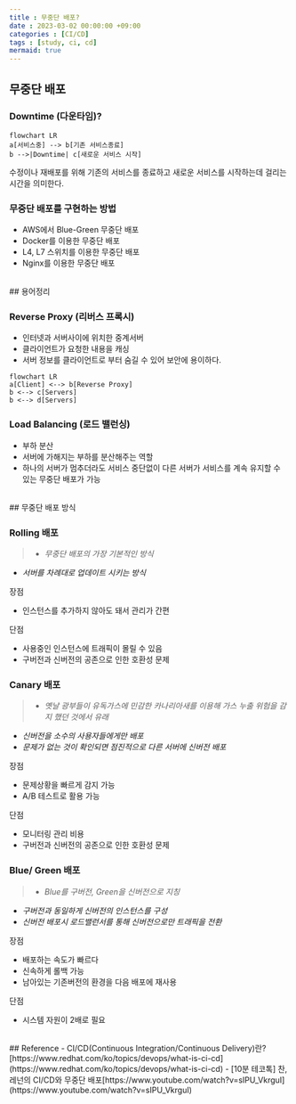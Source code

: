 ```yaml
---
title : 무중단 배포?
date : 2023-03-02 00:00:00 +09:00
categories : [CI/CD]
tags : [study, ci, cd] 
mermaid: true
---
```


## 무중단 배포

### Downtime (다운타임)?
```mermaid
flowchart LR
a[서비스중] --> b[기존 서비스종료]
b -->|Downtime| c[새로운 서비스 시작]
```
수정이나 재배포를 위해 기존의 서비스를 종료하고 새로운 서비스를 시작하는데 걸리는 시간을 의미한다.

### 무중단 배포를 구현하는 방법
- AWS에서 Blue-Green 무중단 배포
- Docker를 이용한 무중단 배포
- L4, L7 스위치를 이용한 무중단 배포
- Nginx를 이용한 무중단 배포

<br>
## 용어정리

### Reverse Proxy (리버스 프록시)
- 인터넷과 서버사이에 위치한 중계서버
- 클라이언트가 요청한 내용을 캐싱
- 서버 정보를 클라이언트로 부터 숨길 수 있어 보안에 용이하다.

```mermaid
flowchart LR
a[Client] <--> b[Reverse Proxy]
b <--> c[Servers]
b <--> d[Servers]
```

### Load Balancing (로드 밸런싱)
- 부하 분산
- 서버에 가해지는 부하를 분산해주는 역할
- 하나의 서버가 멈추더라도 서비스 중단없이 다른 서버가 서비스를 계속 유지할 수 있는 무중단 배포가 가능


<br>
## 무중단 배포 방식

### Rolling 배포
>- *무중단 배포의 가장 기본적인 방식*
- *서버를 차례대로 업데이트 시키는 방식*

장점
- 인스턴스를 추가하지 않아도 돼서 관리가 간편

단점
- 사용중인 인스턴스에 트래픽이 몰릴 수 있음
- 구버전과 신버전의 공존으로 인한 호환성 문제

### Canary 배포
>- *옛날 광부들이 유독가스에 민감한 카나리아새를 이용해 가스 누출 위험을 감지 했던 것에서 유래*
- *신버전을 소수의 사용자들에게만 배포*
- *문제가 없는 것이 확인되면 점진적으로 다른 서버에 신버전 배포*

장점
- 문제상황을 빠르게 감지 가능
- A/B 테스트로 활용 가능

단점
- 모니터링 관리 비용
- 구버전과 신버전의 공존으로 인한 호환성 문제

### Blue/ Green 배포
>- *Blue를 구버전, Green을 신버전으로 지칭*
- *구버전과 동일하게 신버전의 인스턴스를 구성*
- *신버전 배포시 로드밸런서를 통해 신버전으로만 트래픽을 전환*

장점
- 배포하는 속도가 빠르다
- 신속하게 롤백 가능
- 남아있는 기존버전의 환경을 다음 배포에 재사용

단점
- 시스템 자원이 2배로 필요

<br>
## Reference
- CI/CD(Continuous Integration/Continuous Delivery)란?[https://www.redhat.com/ko/topics/devops/what-is-ci-cd](https://www.redhat.com/ko/topics/devops/what-is-ci-cd)
- [10분 테코톡] 찬, 레넌의 CI/CD와 무중단 배포[https://www.youtube.com/watch?v=sIPU_VkrguI](https://www.youtube.com/watch?v=sIPU_VkrguI)


